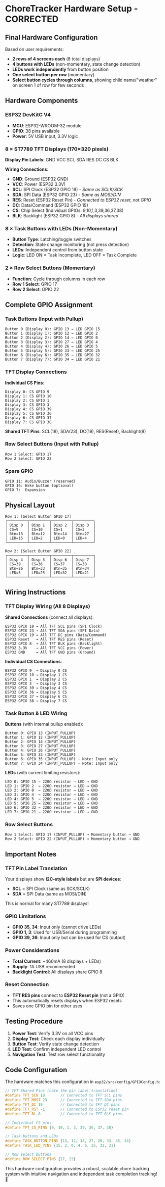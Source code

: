 # ChoreTracker Hardware Setup - CORRECTED

## Final Hardware Configuration

Based on user requirements:
- **2 rows of 4 screens each** (8 total displays)
- **4 buttons with LEDs** (non-momentary, state change detection)
- **LEDs work independently** from button position
- **One select button per row** (momentary)
- **Select button cycles through columns**, showing child name/"weather" on screen 1 of row for few seconds

## Hardware Components

### ESP32 DevKitC V4
- **MCU**: ESP32-WROOM-32 module
- **GPIO**: 38 pins available
- **Power**: 5V USB input, 3.3V logic

### 8 × ST7789 TFT Displays (170×320 pixels)
**Display Pin Labels**: GND VCC SCL SDA RES DC CS BLK

**Wiring Connections**:
- **GND**: Ground (ESP32 GND)
- **VCC**: Power (ESP32 3.3V)
- **SCL**: SPI Clock (ESP32 GPIO 18) - *Same as SCLK/SCK*
- **SDA**: SPI Data (ESP32 GPIO 23) - *Same as MOSI/DIN*
- **RES**: Reset (ESP32 Reset Pin) - *Connected to ESP32 reset, not GPIO*
- **DC**: Data/Command (ESP32 GPIO 19)
- **CS**: Chip Select (Individual GPIOs: 9,10,1,3,39,36,37,38)
- **BLK**: Backlight (ESP32 GPIO 8) - *All displays shared*

### 8 × Task Buttons with LEDs (Non-Momentary)
- **Button Type**: Latching/toggle switches
- **Detection**: State change monitoring (not press detection)
- **LEDs**: Independent control from button state
- **Logic**: LED ON = Task Incomplete, LED OFF = Task Complete

### 2 × Row Select Buttons (Momentary)
- **Function**: Cycle through columns in each row
- **Row 1 Select**: GPIO 17
- **Row 2 Select**: GPIO 22

## Complete GPIO Assignment

### Task Buttons (Input with Pullup)
```
Button 0 (Display 0): GPIO 13 → LED GPIO 15
Button 1 (Display 1): GPIO 12 → LED GPIO 2
Button 2 (Display 2): GPIO 14 → LED GPIO 0
Button 3 (Display 3): GPIO 27 → LED GPIO 4
Button 4 (Display 4): GPIO 26 → LED GPIO 5
Button 5 (Display 5): GPIO 33 → LED GPIO 25
Button 6 (Display 6): GPIO 35 → LED GPIO 32
Button 7 (Display 7): GPIO 34 → LED GPIO 21
```

### TFT Display Connections
**Individual CS Pins**:
```
Display 0: CS GPIO 9
Display 1: CS GPIO 10  
Display 2: CS GPIO 1
Display 3: CS GPIO 3
Display 4: CS GPIO 39
Display 5: CS GPIO 36
Display 6: CS GPIO 37
Display 7: CS GPIO 38
```

**Shared TFT Pins**: SCL(18), SDA(23), DC(19), RES(Reset), Backlight(8)

### Row Select Buttons (Input with Pullup)
```
Row 1 Select: GPIO 17
Row 2 Select: GPIO 22
```

### Spare GPIO
```
GPIO 11: Audio/Buzzer (reserved)
GPIO 16: Wake button (optional)
GPIO 7:  Expansion
```

## Physical Layout

```
Row 1: [Select Button GPIO 17]
┌─────────┬─────────┬─────────┬─────────┐
│ Disp 0  │ Disp 1  │ Disp 2  │ Disp 3  │
│ CS=9    │ CS=10   │ CS=1    │ CS=3    │
│ Btn=13  │ Btn=12  │ Btn=14  │ Btn=27  │
│ LED=15  │ LED=2   │ LED=0   │ LED=4   │
└─────────┴─────────┴─────────┴─────────┘

Row 2: [Select Button GPIO 22]  
┌─────────┬─────────┬─────────┬─────────┐
│ Disp 4  │ Disp 5  │ Disp 6  │ Disp 7  │
│ CS=39   │ CS=36   │ CS=37   │ CS=38   │
│ Btn=26  │ Btn=33  │ Btn=35  │ Btn=34  │
│ LED=5   │ LED=25  │ LED=32  │ LED=21  │
└─────────┴─────────┴─────────┴─────────┘
```

## Wiring Instructions

### TFT Display Wiring (All 8 Displays)

**Shared Connections** (connect all displays):
```
ESP32 GPIO 18 → All TFT SCL pins (SPI Clock)
ESP32 GPIO 23 → All TFT SDA pins (SPI Data)
ESP32 GPIO 19 → All TFT DC pins (Data/Command)
ESP32 Reset   → All TFT RES pins (Reset)
ESP32 GPIO 8  → All TFT BLK pins (Backlight)
ESP32 3.3V    → All TFT VCC pins (Power)
ESP32 GND     → All TFT GND pins (Ground)
```

**Individual CS Connections**:
```
ESP32 GPIO 9  → Display 0 CS
ESP32 GPIO 10 → Display 1 CS
ESP32 GPIO 1  → Display 2 CS
ESP32 GPIO 3  → Display 3 CS
ESP32 GPIO 39 → Display 4 CS
ESP32 GPIO 36 → Display 5 CS
ESP32 GPIO 37 → Display 6 CS
ESP32 GPIO 38 → Display 7 CS
```

### Task Button & LED Wiring

**Buttons** (with internal pullup enabled):
```
Button 0: GPIO 13 (INPUT_PULLUP)
Button 1: GPIO 12 (INPUT_PULLUP)
Button 2: GPIO 14 (INPUT_PULLUP)
Button 3: GPIO 27 (INPUT_PULLUP)
Button 4: GPIO 26 (INPUT_PULLUP)
Button 5: GPIO 33 (INPUT_PULLUP)
Button 6: GPIO 35 (INPUT_PULLUP) - Note: Input only
Button 7: GPIO 34 (INPUT_PULLUP) - Note: Input only
```

**LEDs** (with current limiting resistors):
```
LED 0: GPIO 15 → 220Ω resistor → LED → GND
LED 1: GPIO 2  → 220Ω resistor → LED → GND
LED 2: GPIO 0  → 220Ω resistor → LED → GND
LED 3: GPIO 4  → 220Ω resistor → LED → GND
LED 4: GPIO 5  → 220Ω resistor → LED → GND
LED 5: GPIO 25 → 220Ω resistor → LED → GND
LED 6: GPIO 32 → 220Ω resistor → LED → GND
LED 7: GPIO 21 → 220Ω resistor → LED → GND
```

### Row Select Buttons

```
Row 1 Select: GPIO 17 (INPUT_PULLUP) → Momentary button → GND
Row 2 Select: GPIO 22 (INPUT_PULLUP) → Momentary button → GND
```

## Important Notes

### TFT Pin Label Translation
Your displays show **I2C-style labels** but are **SPI devices**:
- **SCL** = SPI Clock (same as SCK/SCLK)
- **SDA** = SPI Data (same as MOSI/DIN)

This is normal for many ST7789 displays!

### GPIO Limitations
- **GPIO 35, 34**: Input only (cannot drive LEDs)
- **GPIO 1, 3**: Used for USB/Serial during programming
- **GPIO 39, 36**: Input only but can be used for CS (output)

### Power Considerations
- **Total Current**: ~460mA (8 displays + LEDs)
- **Supply**: 1A USB recommended
- **Backlight Control**: All displays share GPIO 8

### Reset Connection
- **TFT RES pins** connect to **ESP32 Reset pin** (not a GPIO)
- This automatically resets displays when ESP32 resets
- Saves one GPIO pin for other uses

## Testing Procedure

1. **Power Test**: Verify 3.3V on all VCC pins
2. **Display Test**: Check each display individually
3. **Button Test**: Verify state change detection
4. **LED Test**: Confirm independent LED control
5. **Navigation Test**: Test row select functionality

## Code Configuration

The hardware matches this configuration in `esp32/src/config/GPIOConfig.h`:

```cpp
// TFT Shared Pins (note the pin label translation)
#define TFT_SCK 18       // Connected to TFT SCL pins
#define TFT_MOSI 23      // Connected to TFT SDA pins  
#define TFT_DC 19        // Connected to TFT DC pins
#define TFT_RST -1       // Connected to ESP32 reset pin
#define TFT_BL 8         // Connected to TFT BLK pins

// Individual CS pins
#define TFT_CS_PINS {9, 10, 1, 3, 39, 36, 37, 38}

// Task buttons and LEDs
#define TASK_BUTTON_PINS {13, 12, 14, 27, 26, 33, 35, 34}
#define TASK_LED_PINS {15, 2, 0, 4, 5, 25, 32, 21}

// Row select buttons  
#define ROW_SELECT_PINS {17, 22}
```

This hardware configuration provides a robust, scalable chore tracking system with intuitive navigation and independent task completion tracking! 🎯 